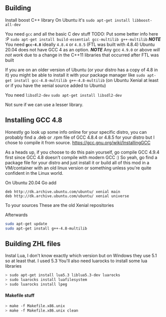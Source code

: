 ## Building

Install boost C++ library
On Ubuntu it's
`sudo apt-get install libboost-all-dev`

You need `gcc` and all the basic C dev stuff
TODO: Put some better info here :P
`sudo apt-get install build-essential gcc-multilib g++-multilib`
***NOTE*** You need **`gcc-4.8`** ideally `4.8.4` or `4.8.5` (FTL was built with 4.8.4) Ubuntu 20.04 does not have GCC 4 as an option.
***NOTE*** Any gcc `4.9.0` or above *will not work* due to a change in the C++11 libraries that occurred after FTL was built

If you are on an older version of Ubuntu (or your distro has a copy of 4.8 in it) you might be able to install it with your package manager like
`sudo apt-get install gcc-4.8-multilib g++-4.8-multilib` (on Ubuntu Xenial at least or if you have the xenial source added to Ubuntu)

You need `libsdl2-dev`
`sudo apt-get install libsdl2-dev`

Not sure if we can use a lesser library.

## Installing GCC 4.8
Honestly go look up some info online for your specific distro, you can probably find a .deb or .rpm file of GCC 4.8.4 or 4.8.5 for your distro but I chose to compile it from source.
https://gcc.gnu.org/wiki/InstallingGCC

As a heads up, if you choose to do this pain yourself, go compile GCC 4.9.4 first since GCC 4.8 doesn't compile with modern GCC :) So yeah, go find a package file for your distro and just install it or build all of this mod in a VM/container with an old linux version or something unless you're quite confident in the Linux world.

On Ubuntu 20.04
Go add
```
deb http://dk.archive.ubuntu.com/ubuntu/ xenial main
deb http://dk.archive.ubuntu.com/ubuntu/ xenial universe
```
To your sources
These are the old Xenial repositories

Afterwards
```sh
sudo apt-get update
sudo apt-get install g++-4.8-multilib
```

## Building ZHL files
Instal Lua, I don't know exactly which version but on Windows they use 5.1 so at least that.
I used 5.3
You'll also need luarocks to install some lua libraries

```sh
> sudo apt-get install lua5.3 liblua5.3-dev luarocks
> sudo luarocks install luafilesystem
> sudo luarocks install lpeg
```


#### Makefile stuff
```sh
> make -f Makefile.x86.unix
> make -f Makefile.x86.unix clean
```
